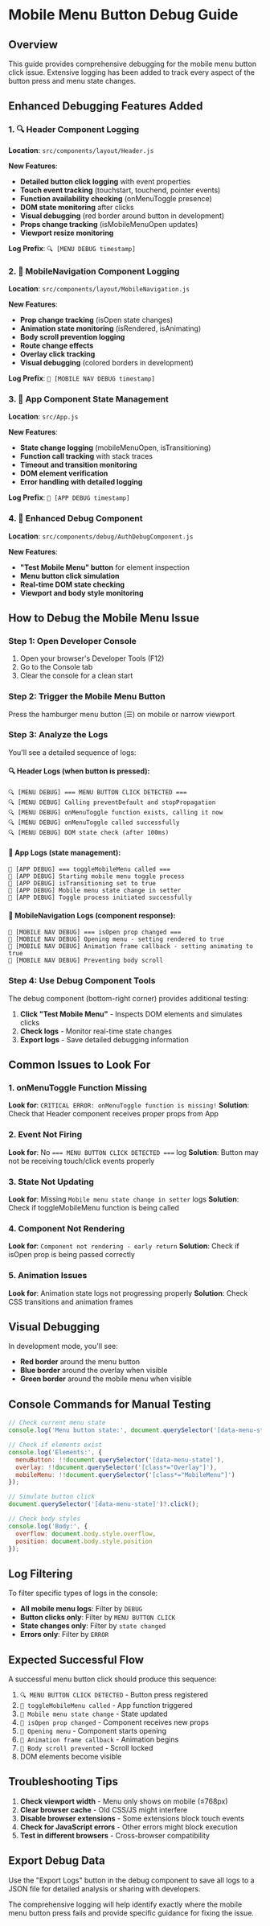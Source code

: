 # Mobile Menu Button Debug Guide

## Overview

This guide provides comprehensive debugging for the mobile menu button click issue. Extensive logging has been added to track every aspect of the button press and menu state changes.

## Enhanced Debugging Features Added

### 1. 🔍 Header Component Logging
**Location**: `src/components/layout/Header.js`

**New Features**:
- **Detailed button click logging** with event properties
- **Touch event tracking** (touchstart, touchend, pointer events)
- **Function availability checking** (onMenuToggle presence)
- **DOM state monitoring** after clicks
- **Visual debugging** (red border around button in development)
- **Props change tracking** (isMobileMenuOpen updates)
- **Viewport resize monitoring**

**Log Prefix**: `🔍 [MENU DEBUG timestamp]`

### 2. 🎯 MobileNavigation Component Logging
**Location**: `src/components/layout/MobileNavigation.js`

**New Features**:
- **Prop change tracking** (isOpen state changes)
- **Animation state monitoring** (isRendered, isAnimating)
- **Body scroll prevention logging**
- **Route change effects**
- **Overlay click tracking**
- **Visual debugging** (colored borders in development)

**Log Prefix**: `🎯 [MOBILE NAV DEBUG timestamp]`

### 3. 📱 App Component State Management
**Location**: `src/App.js`

**New Features**:
- **State change logging** (mobileMenuOpen, isTransitioning)
- **Function call tracking** with stack traces
- **Timeout and transition monitoring**
- **DOM element verification**
- **Error handling with detailed logging**

**Log Prefix**: `📱 [APP DEBUG timestamp]`

### 4. 🐛 Enhanced Debug Component
**Location**: `src/components/debug/AuthDebugComponent.js`

**New Features**:
- **"Test Mobile Menu" button** for element inspection
- **Menu button click simulation**
- **Real-time DOM state checking**
- **Viewport and body style monitoring**

## How to Debug the Mobile Menu Issue

### Step 1: Open Developer Console
1. Open your browser's Developer Tools (F12)
2. Go to the Console tab
3. Clear the console for a clean start

### Step 2: Trigger the Mobile Menu Button
Press the hamburger menu button (☰) on mobile or narrow viewport

### Step 3: Analyze the Logs

You'll see a detailed sequence of logs:

#### 🔍 Header Logs (when button is pressed):
```
🔍 [MENU DEBUG] === MENU BUTTON CLICK DETECTED ===
🔍 [MENU DEBUG] Calling preventDefault and stopPropagation
🔍 [MENU DEBUG] onMenuToggle function exists, calling it now
🔍 [MENU DEBUG] onMenuToggle called successfully
🔍 [MENU DEBUG] DOM state check (after 100ms)
```

#### 📱 App Logs (state management):
```
📱 [APP DEBUG] === toggleMobileMenu called ===
📱 [APP DEBUG] Starting mobile menu toggle process
📱 [APP DEBUG] isTransitioning set to true
📱 [APP DEBUG] Mobile menu state change in setter
📱 [APP DEBUG] Toggle process initiated successfully
```

#### 🎯 MobileNavigation Logs (component response):
```
🎯 [MOBILE NAV DEBUG] === isOpen prop changed ===
🎯 [MOBILE NAV DEBUG] Opening menu - setting rendered to true
🎯 [MOBILE NAV DEBUG] Animation frame callback - setting animating to true
🎯 [MOBILE NAV DEBUG] Preventing body scroll
```

### Step 4: Use Debug Component Tools

The debug component (bottom-right corner) provides additional testing:

1. **Click "Test Mobile Menu"** - Inspects DOM elements and simulates clicks
2. **Check logs** - Monitor real-time state changes
3. **Export logs** - Save detailed debugging information

## Common Issues to Look For

### 1. **onMenuToggle Function Missing**
**Look for**: `CRITICAL ERROR: onMenuToggle function is missing!`
**Solution**: Check that Header component receives proper props from App

### 2. **Event Not Firing**
**Look for**: No `=== MENU BUTTON CLICK DETECTED ===` log
**Solution**: Button may not be receiving touch/click events properly

### 3. **State Not Updating**
**Look for**: Missing `Mobile menu state change in setter` logs
**Solution**: Check if toggleMobileMenu function is being called

### 4. **Component Not Rendering**
**Look for**: `Component not rendering - early return`
**Solution**: Check if isOpen prop is being passed correctly

### 5. **Animation Issues**
**Look for**: Animation state logs not progressing properly
**Solution**: Check CSS transitions and animation frames

## Visual Debugging

In development mode, you'll see:
- **Red border** around the menu button
- **Blue border** around the overlay when visible
- **Green border** around the mobile menu when visible

## Console Commands for Manual Testing

```javascript
// Check current menu state
console.log('Menu button state:', document.querySelector('[data-menu-state]')?.getAttribute('data-menu-state'));

// Check if elements exist
console.log('Elements:', {
  menuButton: !!document.querySelector('[data-menu-state]'),
  overlay: !!document.querySelector('[class*="Overlay"]'),
  mobileMenu: !!document.querySelector('[class*="MobileMenu"]')
});

// Simulate button click
document.querySelector('[data-menu-state]')?.click();

// Check body styles
console.log('Body:', {
  overflow: document.body.style.overflow,
  position: document.body.style.position
});
```

## Log Filtering

To filter specific types of logs in the console:

- **All mobile menu logs**: Filter by `DEBUG`
- **Button clicks only**: Filter by `MENU BUTTON CLICK`
- **State changes only**: Filter by `state changed`
- **Errors only**: Filter by `ERROR`

## Expected Successful Flow

A successful menu button click should produce this sequence:

1. `🔍 MENU BUTTON CLICK DETECTED` - Button press registered
2. `📱 toggleMobileMenu called` - App function triggered
3. `📱 Mobile menu state change` - State updated
4. `🎯 isOpen prop changed` - Component receives new props
5. `🎯 Opening menu` - Component starts opening
6. `🎯 Animation frame callback` - Animation begins
7. `🎯 Body scroll prevented` - Scroll locked
8. DOM elements become visible

## Troubleshooting Tips

1. **Check viewport width** - Menu only shows on mobile (≤768px)
2. **Clear browser cache** - Old CSS/JS might interfere
3. **Disable browser extensions** - Some extensions block touch events
4. **Check for JavaScript errors** - Other errors might block execution
5. **Test in different browsers** - Cross-browser compatibility

## Export Debug Data

Use the "Export Logs" button in the debug component to save all logs to a JSON file for detailed analysis or sharing with developers.

The comprehensive logging will help identify exactly where the mobile menu button press fails and provide specific guidance for fixing the issue. 